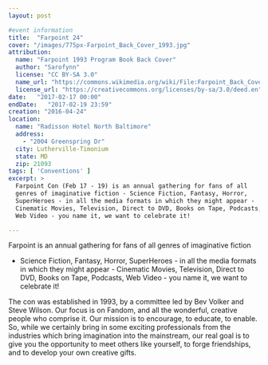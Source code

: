 ```yaml
---
layout: post

#event information
title:  "Farpoint 24"
cover: "/images/775px-Farpoint_Back_Cover_1993.jpg"
attribution:
  name: "Farpoint 1993 Program Book Back Cover"
  author: "Sarofynn"
  license: "CC BY-SA 3.0"
  name_url: "https://commons.wikimedia.org/wiki/File:Farpoint_Back_Cover_1993.jpeg"
  license_url: "https://creativecommons.org/licenses/by-sa/3.0/deed.en"
date:   "2017-02-17 00:00"
endDate:   "2017-02-19 23:59"
creation: "2016-04-24"
location:
  name: "Radisson Hotel North Baltimore"
  address:
    - "2004 Greenspring Dr"
  city: Lutherville-Timonium
  state: MD
  zip: 21093
tags: [ 'Conventions' ]
excerpt: >
  Farpoint Con (Feb 17 - 19) is an annual gathering for fans of all
  genres of imaginative fiction - Science Fiction, Fantasy, Horror,
  SuperHeroes - in all the media formats in which they might appear -
  Cinematic Movies, Television, Direct to DVD, Books on Tape, Podcasts,
  Web Video - you name it, we want to celebrate it!

---
```


Farpoint is an annual gathering for fans of all genres of imaginative fiction
- Science Fiction, Fantasy, Horror, SuperHeroes - in all the media formats
in which they might appear - Cinematic Movies, Television, Direct to DVD,
Books on Tape, Podcasts, Web Video - you name it, we want to celebrate it!

The con was established in 1993, by a committee led by Bev Volker and Steve
Wilson. Our focus is on Fandom, and all the wonderful, creative people who
comprise it. Our mission is to encourage, to educate, to enable. So, while we
certainly bring in some exciting professionals from the industries which
bring imagination into the mainstream, our real goal is to give you the
opportunity to meet others like yourself, to forge friendships, and to
develop your own creative gifts.
